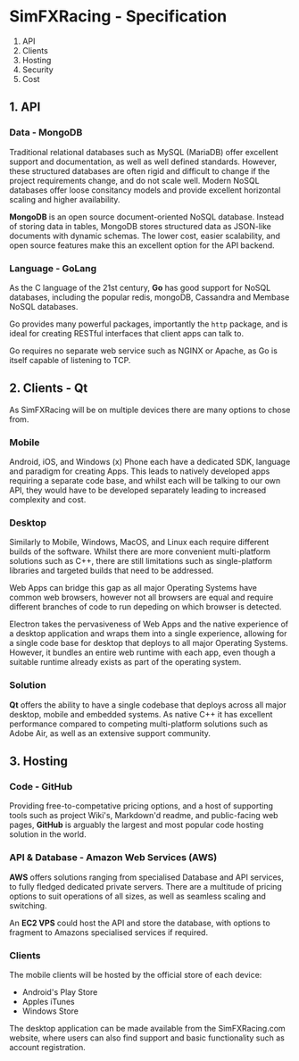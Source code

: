 # SimFXRacing - Specification
1. API
2. Clients
3. Hosting
4. Security
5. Cost

## 1. API
### Data - MongoDB
Traditional relational databases such as MySQL (MariaDB) offer excellent support and documentation, as well as well defined standards.  However, these structured databases are often rigid and difficult to change if the project requirements change, and do not scale well.  Modern NoSQL databases offer loose consitancy models and provide excellent horizontal scaling and higher availability.

**MongoDB** is an open source document-oriented NoSQL database.  Instead of storing data in tables, MongoDB stores structured data as JSON-like documents with dynamic schemas.  The lower cost, easier scalability, and open source features make this an excellent option for the API backend.

### Language - GoLang
As the C language of the 21st century, **Go** has good support for NoSQL databases, including the popular redis, mongoDB, Cassandra and Membase NoSQL databases.  

Go provides many powerful packages, importantly the `http` package, and is ideal for creating RESTful interfaces that client apps can talk to.

Go requires no separate web service such as NGINX or Apache, as Go is itself capable of listening to TCP.

## 2. Clients - Qt
As SimFXRacing will be on multiple devices there are many options to chose from.
### Mobile
Android, iOS, and Windows (x) Phone each have a dedicated SDK, language and paradigm for creating Apps.  This leads to natively developed apps requiring a separate code base, and whilst each will be talking to our own API, they would have to be developed separately leading to increased complexity and cost.
### Desktop
Similarly to Mobile, Windows, MacOS, and Linux each require different builds of the software.  Whilst there are more convenient multi-platform solutions such as C++, there are still limitations such as single-platform libraries and targeted builds that need to be addressed.

Web Apps can bridge this gap as all major Operating Systems have common web browsers, however not all browsers are equal and require different branches of code to run depeding on which browser is detected.

Electron takes the pervasiveness of Web Apps and the native experience of a desktop application and wraps them into a single experience, allowing for a single code base for desktop that deploys to all major Operating Systems.  However,  it bundles an entire web runtime with each app, even though a suitable runtime already exists as part of the operating system.
### Solution
**Qt** offers the ability to have a single codebase that deploys across all major desktop, mobile and embedded systems.  As native C++ it has excellent performance compared to competing multi-platform solutions such as Adobe Air, as well as an extensive support community.

## 3. Hosting
### Code - GitHub
Providing free-to-competative pricing options, and a host of supporting tools such as project Wiki's, Markdown'd readme, and public-facing web pages, **GitHub** is arguably the largest and most popular code hosting solution in the world.

### API & Database - Amazon Web Services (AWS)
**AWS** offers solutions ranging from specialised Database and API services, to fully fledged dedicated private servers.  There are a multitude of pricing options to suit operations of all sizes, as well as seamless scaling and switching.

An **EC2 VPS** could host the API and store the database, with options to fragment to Amazons specialised services if required.

### Clients
The mobile clients will be hosted by the official store of each device:
- Android's Play Store
- Apples iTunes
- Windows Store

The desktop application can be made available from the SimFXRacing.com website, where users can also find support and basic functionality such as account registration.
